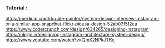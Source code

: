 ### Tutorial :
https://medium.com/double-pointer/system-design-interview-instagram-or-a-similar-app-snapchat-flickr-picasa-design-52ab03f5f2ea <br/>
https://www.codercrunch.com/design/634265/designing-instagram <br/>
https://nlogn.in/designing-instagram-architecture-system-design/ <br/>
https://www.youtube.com/watch?v=QmX2NPkJTKg <br/>
